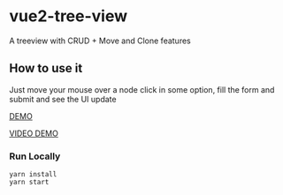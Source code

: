 # vue2-tree-view
A treeview with CRUD + Move and Clone features

## How to use it
Just move your mouse over a node
click in some option, 
fill the form and submit
and see the UI update

[DEMO](https://vue2-tree-view.vercel.app/)

[VIDEO DEMO](https://drive.google.com/file/d/1KiUKF5lxKgnLFsS8xJ20_-wplGVwsiDp/view?usp=sharing)

### Run Locally
```
yarn install
yarn start
```
